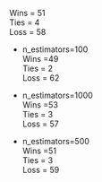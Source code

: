 Wins = 51<br>
Ties = 4<br>
Loss = 58 <br>

* n_estimators=100<br>
Wins =49<br>
Ties = 2<br>
Loss = 62 <br>

* n_estimators=1000<br>
Wins =53<br>
Ties = 3<br>
Loss = 57 <br>

* n_estimators=500<br>
Wins =51<br>
Ties = 3<br>
Loss = 59 <br>
